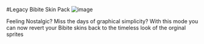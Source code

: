 #Legacy Bibite Skin Pack
![image](https://user-images.githubusercontent.com/12953812/164278210-355ac3d9-843f-441d-b3b2-32fd02b7e686.png)

Feeling Nostalgic? Miss the days of graphical simplicity? With this mode you can now revert your Bibite skins back to the timeless look of the orginal sprites
